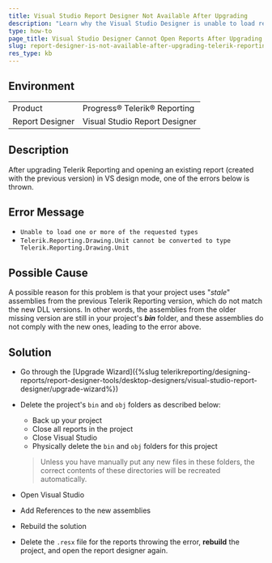 ```yaml
---
title: Visual Studio Report Designer Not Available After Upgrading
description: "Learn why the Visual Studio Designer is unable to load reports after upgrading Telerik Reporting and how to troubleshoot the problem."
type: how-to
page_title: Visual Studio Designer Cannot Open Reports After Upgrading Telerik Reporting
slug: report-designer-is-not-available-after-upgrading-telerik-reporting
res_type: kb
---  
```


## Environment

<table>
	<tr>
		<td>Product</td>
		<td>Progress® Telerik® Reporting</td>
	</tr>
   	<tr>
		<td>Report Designer</td>
		<td>Visual Studio Report Designer</td>
	</tr>
</table>
   
## Description

After upgrading Telerik Reporting and opening an existing report (created with the previous version) in VS design mode, one of the errors below is thrown. 

## Error Message
 
* `Unable to load one or more of the requested types`
* `Telerik.Reporting.Drawing.Unit cannot be converted to type Telerik.Reporting.Drawing.Unit`  
   
## Possible Cause  
 
A possible reason for this problem is that your project uses "*stale*" assemblies from the previous Telerik Reporting version, which do not match the new DLL versions. In other words, the assemblies from the older missing version are still in your project's ***bin*** folder, and these assemblies do not comply with the new ones, leading to the error above.   
   
## Solution
 
 * Go through the [Upgrade Wizard]({%slug telerikreporting/designing-reports/report-designer-tools/desktop-designers/visual-studio-report-designer/upgrade-wizard%}) 
 * Delete the project's `bin` and `obj` folders as described below:
   
    - Back up your project
    - Close all reports in the project
    - Close Visual Studio
    - Physically delete the `bin` and `obj` folders for this project

 	> Unless you have manually put any new files in these folders, the correct contents of these directories will be recreated automatically.
 
 * Open Visual Studio 
 * Add References to the new assemblies 
 * Rebuild the solution 
 * Delete the `.resx` file for the reports throwing the error, **rebuild** the project, and open the report designer again.
